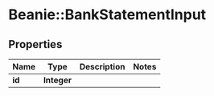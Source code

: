 # Beanie::BankStatementInput

## Properties
Name | Type | Description | Notes
------------ | ------------- | ------------- | -------------
**id** | **Integer** |  | 


